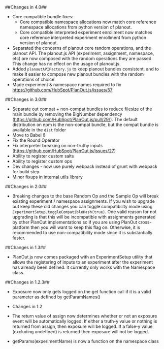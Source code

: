 ##Changes in 4.0##
- Core compatible bundle fixes:
  - Core compatible namespace allocations now match core reference namespace allocations from python version of planout.
  - Core compatible interpreted experiment enrollment now matches core reference interpreted experiment enrollment from python version of planout.
- Separated the concerns of planout core random operations, and the planout API. The planout.js API (experiment, assignment, namespace, etc) are now composed with the random operations they are passed. This change has no effect on the usage of planout.js.
- Added ```planoutAPIFactory.js``` to keep planout bundles consistent, and to make it easier to compose new planout bundles with the random operations of choice.
- Made experiment & namespace names required to fix https://github.com/HubSpot/PlanOut.js/issues/57

##Changes in 3.0##
- Separate out compat + non-compat bundles to reduce filesize of the main bundle by removing the BigNumber dependency (https://github.com/HubSpot/PlanOut.js/pull/29/). The default distribution on npm is the non-compat bundle, but the compat bundle is available in the `dist` folder
- Move to Babel 6
- Fix the Round Operator
- Fix interpreter breaking on non-truthy inputs (https://github.com/HubSpot/PlanOut.js/issues/27)
- Ability to register custom salts
- Ability to register custom ops
- Dev changes - now use purely webpack instead of grunt with webpack for build step
- Minor fixups in internal utils library

##Changes in 2.0##
- Breaking changes to the base Random Op and the Sample Op will break existing experiment / namespace assignments. If you wish to upgrade but keep these old changes you can toggle compatibility mode using ```ExperimentSetup.toggleCompatibleHash(true)```. One valid reason for not upgrading is that this will be incompatible with assignments generated by other PlanOut implementations so if you are using PlanOut cross-platform then you will want to keep this flag on. Otherwise, it is recommended to use non-compatibility mode since it is substantially faster.

##Changes in 1.3##
- PlanOut.js now comes packaged with an ExperimentSetup utility that allows the registering of inputs to an experiment after the experiment has already been defined. It currently only works with the Namespace class.

##Changes in 1.2.3##
- Exposure now only gets logged on the get function call if it is a valid parameter as defined by getParamNames()

* Changes in 1.2
- The return value of assign now determines whether or not an exposure event will
  be automatically logged. If either a truth-y value or nothing is returned from assign, then exposure
  will be logged. If a false-y value (excluding undefined) is returned then exposure will not be logged.

- getParams(experimentName) is now a function on the namespace class
